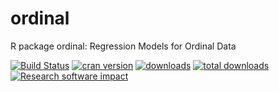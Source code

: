 # ordinal
R package ordinal: Regression Models for Ordinal Data

[![Build Status](https://travis-ci.org/runehaubo/ordinal.svg?branch=master)](https://travis-ci.org/runehaubo/ordinal)
[![cran version](http://www.r-pkg.org/badges/version/ordinal)](https://cran.r-project.org/package=ordinal)
[![downloads](https://cranlogs.r-pkg.org/badges/ordinal)](https://cran.r-project.org/package=ordinal)
[![total downloads](http://cranlogs.r-pkg.org/badges/grand-total/ordinal)](http://cranlogs.r-pkg.org/badges/grand-total/ordinal)
[![Research software impact](http://depsy.org/api/package/cran/ordinal/badge.svg)](http://depsy.org/package/r/ordinal)
